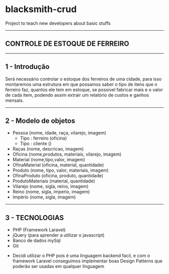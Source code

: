 # blacksmith-crud
Project to teach new developers about basic stuffs

---------------------------------------------------------
## CONTROLE DE ESTOQUE DE FERREIRO
---------------------------------------------------------
1 - Introdução
---------------------------------------------------------
Será necessário controlar o estoque dos ferreiros de uma cidade, para isso montaremos uma estrutura em que possamos saber o tipo de itens que o ferreiro faz, quantos ele tem em estoque, se possível fabricar mais e o valor de cada item, podendo assim extrair um relatório de custos e ganhos mensais.

---------------------------------------------------------
2 - Modelo de objetos
---------------------------------------------------------
- Pessoa (nome, idade, raça, vilarejo, imagem)
     - Tipo : ferreiro (oficina)
     - Tipo : cliente ()
- Raças (nome, descricao, imagem)
- Oficina (nome,produtos, materiais, vilarejo, imagem)
- Material (nome,tipo,valor, imagem)
- OfinaMaterial (oficina, material, quantidade)
- Produto (nome, tipo, valor, materiais, imagem)
- OfinaProduto (oficina, produto, quantidade)
- ProdutoMateriais (material, quantidade)
- Vilarejo (nome, sigla, reino, imagem)
- Reino (nome, sigla, imperio, imagem)
- Império (nome, sigla, imagem)

------------------------------------------------
3 - TECNOLOGIAS
------------------------------------------------
- PHP (Framework Laravel) 
- jQuery (para aprender a utilizar o javascript)
- Banco de dados mySql
- Git
* Decidi utilizar o PHP pois é uma linguagem backend facil, e com o framework Laravel conseguimos implementar boas Design Patterns que poderão ser usadas em qualquer linguagem
